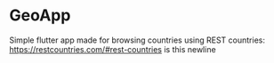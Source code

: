 # GeoApp

Simple flutter app made for browsing countries using REST countries:
https://restcountries.com/#rest-countries
is this newline
